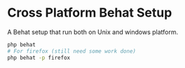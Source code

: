 # Cross Platform Behat Setup
A Behat setup that run both on Unix and windows platform.
```bash
php behat
# For firefox (still need some work done)
php behat -p firefox
```
